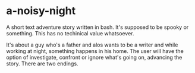# a-noisy-night
A short text adventure story written in bash. It's supposed to be spooky or something. This has no techinical value whatsoever.

It's about a guy who's a father and alos wants to be a writer and while working at night, something happens in his home. The
user will have the option of investigate, confront or ignore what's going on, advancing the story.
There are two endings.
